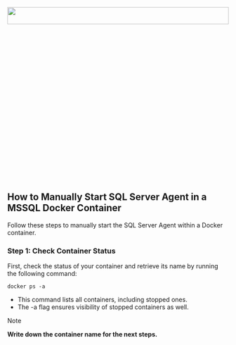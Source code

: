 <p align="center">
  <img src="https://github.com/faraguti/MSSQL-Server-Agent-Manual-Start/assets/5418256/168e0f3c-70a3-44b0-905c-b8ca40c4a9c0" height="10%" width="100%">
</p>

## How to Manually Start SQL Server Agent in a MSSQL Docker Container

Follow these steps to manually start the SQL Server Agent within a Docker container.

### Step 1: Check Container Status

First, check the status of your container and retrieve its name by running the following command:

```
docker ps -a
```
- This command lists all containers, including stopped ones.
- The -a flag ensures visibility of stopped containers as well.
> [!NOTE]  
> **Write down the container name for the next steps.**
